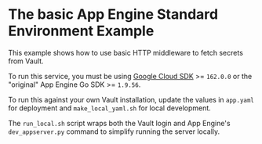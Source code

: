 # The basic App Engine Standard Environment Example

This example shows how to use basic HTTP middleware to fetch secrets from Vault.

To run this service, you must be using [Google Cloud SDK](https://cloud.google.com/appengine/docs/standard/go/download) >= `162.0.0` or the "original" App Engine Go SDK >= `1.9.56`.

To run this against your own Vault installation, update the values in `app.yaml` for deployment and `make_local_yaml.sh` for local development.

The `run_local.sh` script wraps both the Vault login and App Engine's `dev_appserver.py` command to simplify running the server locally.
